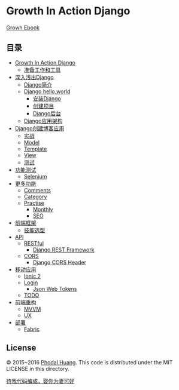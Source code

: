 Growth In Action Django
===

[Growh Ebook](https://github.com/phodal/growth-ebook)

目录
---
*   [Growth In Action Django](#growth-in-action-django)
    *   [准备工作和工具](#准备工作和工具)
*   [深入浅出Django](#深入浅出django)
    *   [Django简介](#django简介)
    *   [Django hello,world](#django-helloworld)
        *   [安装Django](#安装django)
        *   [创建项目](#创建项目)
        *   [Django后台](#django后台)
    *   [Django应用架构](#django应用架构)
*   [Django创建博客应用](#django创建博客应用)
    *   [实战](#实战)
    *   [Model](#model)
    *   [Template](#template)
    *   [View](#view)
    *   [测试](#测试)
*   [功能测试](#功能测试)
    *   [Selenium](#selenium)
*   [更多功能](#更多功能)
    *   [Comments](#comments)
    *   [Category](#category)
    *   [Practise](#practise)
        *   [Monthly](#monthly)
        *   [SEO](#seo)
*   [前端框架](#前端框架)
    *   [技能选型](#技能选型)
*   [API](#api)
    *   [RESTful](#restful)
        *   [Django REST Framework](#django-rest-framework)
    *   [CORS](#cors)
        *   [Django CORS Header](#django-cors-header)
*   [移动应用](#移动应用)
    *   [Ionic 2](#ionic-2)
    *   [Login](#login)
        *   [Json Web Tokens](#json-web-tokens)
    *   [TODO](#todo)
*   [前端重构](#前端重构)
    *   [MVVM](#mvvm)
    *   [UX](#ux)
*   [部署](#部署)
    *   [Fabric](#fabric)
    
License
---

© 2015~2016 [Phodal Huang](https://www.phodal.com). This code is distributed under the MIT LICENSE in this directory.

[待我代码编成，娶你为妻可好](http://www.xuntayizhan.com/person/ji-ke-ai-qing-zhi-er-shi-dai-wo-dai-ma-bian-cheng-qu-ni-wei-qi-ke-hao-wan/)
